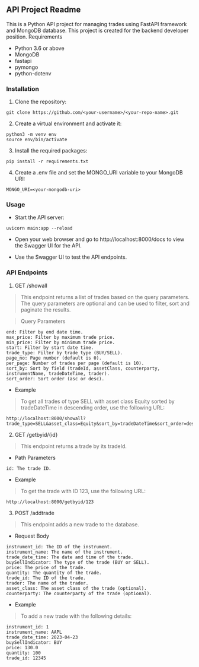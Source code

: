 ## API Project Readme

This is a Python API project for managing trades using FastAPI framework and MongoDB database. This project is created for the backend developer position.
Requirements

- Python 3.6 or above
- MongoDB
- fastapi
- pymongo
- python-dotenv

### Installation

1. Clone the repository:

```
git clone https://github.com/<your-username>/<your-repo-name>.git
```

2. Create a virtual environment and activate it:

```
python3 -m venv env
source env/bin/activate
```

3. Install the required packages:

```
pip install -r requirements.txt
```

4. Create a .env file and set the MONGO_URI variable to your MongoDB URI:

```
MONGO_URI=<your-mongodb-uri>
```

### Usage

- Start the API server:

```
uvicorn main:app --reload
```

- Open your web browser and go to http://localhost:8000/docs to view the Swagger UI for the API.

- Use the Swagger UI to test the API endpoints.

### API Endpoints
1. GET /showall

> This endpoint returns a list of trades based on the query parameters. The query parameters are optional and can be used to filter, sort and paginate the results.

> Query Parameters

```asset_class: Filter by asset class.
end: Filter by end date time.
max_price: Filter by maximum trade price.
min_price: Filter by minimum trade price.
start: Filter by start date time.
trade_type: Filter by trade type (BUY/SELL).
page_no: Page number (default is 0).
per_page: Number of trades per page (default is 10).
sort_by: Sort by field (tradeId, assetClass, counterparty, instrumentName, tradeDateTime, trader).
sort_order: Sort order (asc or desc).
```

- Example

> To get all trades of type SELL with asset class Equity sorted by tradeDateTime in descending order, use the following URL:

```
http://localhost:8000/showall?trade_type=SELL&asset_class=Equity&sort_by=tradeDateTime&sort_order=desc
```

2. GET /getbyid/{id}

> This endpoint returns a trade by its tradeId.

- Path Parameters
```
id: The trade ID.
```
- Example

> To get the trade with ID 123, use the following URL:

```
http://localhost:8000/getbyid/123
```

3. POST /addtrade

> This endpoint adds a new trade to the database.

- Request Body
```
instrument_id: The ID of the instrument.
instrument_name: The name of the instrument.
trade_date_time: The date and time of the trade.
buySellIndicator: The type of the trade (BUY or SELL).
price: The price of the trade.
quantity: The quantity of the trade.
trade_id: The ID of the trade.
trader: The name of the trader.
asset_class: The asset class of the trade (optional).
counterparty: The counterparty of the trade (optional).
```

- Example

> To add a new trade with the following details:

```
instrument_id: 1
instrument_name: AAPL
trade_date_time: 2023-04-23
buySellIndicator: BUY
price: 130.0
quantity: 100
trade_id: 12345
```